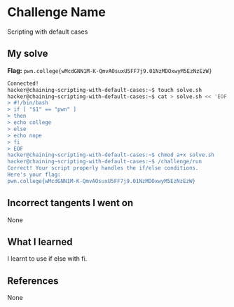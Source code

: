 # Challenge Name
Scripting with default cases

## My solve
**Flag:** `pwn.college{wMcdGNN1M-K-QmvAOsuxU5FF7j9.01NzMDOxwyM5EzNzEzW}`


```bash
Connected!
hacker@chaining~scripting-with-default-cases:~$ touch solve.sh
hacker@chaining~scripting-with-default-cases:~$ cat > solve.sh << 'EOF'
> #!/bin/bash
> if [ "$1" == "pwn" ]
> then
> echo college
> else
> echo nope
> fi
> EOF
hacker@chaining~scripting-with-default-cases:~$ chmod a+x solve.sh
hacker@chaining~scripting-with-default-cases:~$ /challenge/run
Correct! Your script properly handles the if/else conditions.
Here's your flag:
pwn.college{wMcdGNN1M-K-QmvAOsuxU5FF7j9.01NzMDOxwyM5EzNzEzW}

```

## Incorrect tangents I went on
None

## What I learned
I learnt to use if else with fi.

## References 
None
